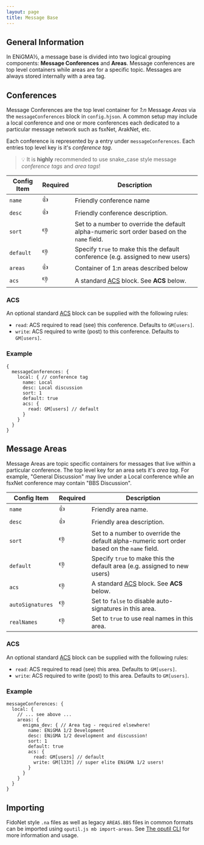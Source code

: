 ```yaml
---
layout: page
title: Message Base
---
```

## General Information
In ENiGMA½, a message base is divided into two logical grouping components: **Message Conferences** and **Areas**. Message conferences are top level containers while areas are for a specific topic. Messages are always stored internally with a area tag.

## Conferences
Message Conferences are the top level container for *1:n* Message *Areas* via the `messageConferences` block in `config.hjson`. A common setup may include a local conference and one or more conferences each dedicated to a particular message network such as fsxNet, ArakNet, etc.

Each conference is represented by a entry under `messageConferences`. Each entries top level key is it's *conference tag*.

> :bulb: It is **highly** recommended to use snake_case style message *conference tags* and *area tags*!

| Config Item | Required | Description |
|-------------|----------|-------------|
| `name`      | :+1: | Friendly conference name |
| `desc`      | :+1: | Friendly conference description. |
| `sort`      | :-1: | Set to a number to override the default alpha-numeric sort order based on the `name` field. |
| `default`   | :-1: | Specify `true` to make this the default conference (e.g. assigned to new users) |
| `areas`     | :+1: | Container of 1:n areas described below |
| `acs`       | :-1: | A standard [ACS](../configuration/acs.md) block. See **ACS** below. |

### ACS
An optional standard [ACS](../configuration/acs.md) block can be supplied with the following rules:
* `read`: ACS required to read (see) this conference. Defaults to `GM[users]`.
* `write`: ACS required to write (post) to this conference. Defaults to `GM[users]`.

### Example

```hjson
{
  messageConferences: {
    local: { // conference tag
      name: Local
      desc: Local discussion
      sort: 1
      default: true
      acs: {
        read: GM[users] // default
      }
    }
  }
}
```

## Message Areas
Message Areas are topic specific containers for messages that live within a particular conference. The top level key for an area sets it's *area tag*. For example, "General Discussion" may live under a Local conference while an fsxNet conference may contain "BBS Discussion".

| Config Item | Required | Description                                                                     |
|-------------|----------|---------------------------------------------------------------------------------|
| `name`      | :+1:     | Friendly area name. |
| `desc`      | :+1:     | Friendly area description. |
| `sort`      | :-1:     | Set to a number to override the default alpha-numeric sort order based on the `name` field. |
| `default`   | :-1:     | Specify `true` to make this the default area (e.g. assigned to new users) |
| `acs`       | :-1: | A standard [ACS](../configuration/acs.md) block. See **ACS** below. |
| `autoSignatures` | :-1: | Set to `false` to disable auto-signatures in this area. |
| `realNames` | :-1:      | Set to `true` to use real names in this area. |

### ACS
An optional standard [ACS](../configuration/acs.md) block can be supplied with the following rules:
* `read`: ACS required to read (see) this area. Defaults to `GM[users]`.
* `write`: ACS required to write (post) to this area. Defaults to `GM[users]`.

### Example

```hjson
messageConferences: {
  local: {
    // ... see above ...
    areas: {
      enigma_dev: { // Area tag - required elsewhere!
        name: ENiGMA 1/2 Development
        desc: ENiGMA 1/2 development and discussion!
        sort: 1
        default: true
        acs: {
          read: GM[users] // default
          write: GM[l33t] // super elite ENiGMA 1/2 users!
        }
      }
    }
  }
}
```

## Importing
FidoNet style `.na` files as well as legacy `AREAS.BBS` files in common formats can be imported using `oputil.js mb import-areas`. See [The oputil CLI](../admin/oputil.md) for more information and usage.
